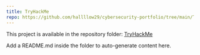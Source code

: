```yaml
---
title: TryHackMe
repo: https://github.com/hallllow29/cybersecurity-portfolio/tree/main/TryHackMe
---
```

This project is available in the repository folder: [TryHackMe](https://github.com/hallllow29/cybersecurity-portfolio/tree/main/TryHackMe)

Add a README.md inside the folder to auto-generate content here.
